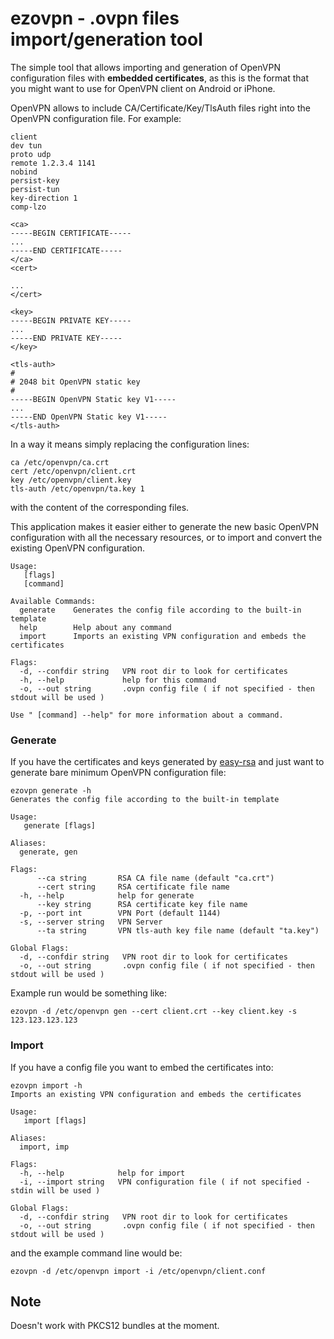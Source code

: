 # ezovpn - .ovpn files import/generation tool

The simple tool that allows importing and generation of OpenVPN configuration files with **embedded certificates**, as this is the format
that you might want to use for OpenVPN client on Android or iPhone.

OpenVPN allows to include CA/Certificate/Key/TlsAuth files right into the OpenVPN configuration file. 
For example:
```
client
dev tun
proto udp
remote 1.2.3.4 1141
nobind
persist-key
persist-tun
key-direction 1
comp-lzo
 
<ca>
-----BEGIN CERTIFICATE-----
...
-----END CERTIFICATE-----
</ca>
<cert>

...
</cert>
 
<key>
-----BEGIN PRIVATE KEY-----
...
-----END PRIVATE KEY-----
</key>

<tls-auth>
#
# 2048 bit OpenVPN static key
#
-----BEGIN OpenVPN Static key V1-----
...
-----END OpenVPN Static key V1-----
</tls-auth>
```

In a way it means simply replacing the configuration lines:
```
ca /etc/openvpn/ca.crt
cert /etc/openvpn/client.crt
key /etc/openvpn/client.key
tls-auth /etc/openvpn/ta.key 1
```
with the content of the corresponding files.

This application makes it easier either to generate the new basic OpenVPN configuration with all the necessary resources, or to import and convert the existing OpenVPN configuration.

```
Usage:
   [flags]
   [command]

Available Commands:
  generate    Generates the config file according to the built-in template
  help        Help about any command
  import      Imports an existing VPN configuration and embeds the certificates

Flags:
  -d, --confdir string   VPN root dir to look for certificates
  -h, --help             help for this command
  -o, --out string       .ovpn config file ( if not specified - then stdout will be used )

Use " [command] --help" for more information about a command.
```

### Generate

If you have the certificates and keys generated by [easy-rsa](https://github.com/OpenVPN/easy-rsa) and just want to generate bare minimum OpenVPN configuration file:

```
ezovpn generate -h
Generates the config file according to the built-in template

Usage:
   generate [flags]

Aliases:
  generate, gen

Flags:
      --ca string       RSA CA file name (default "ca.crt")
      --cert string     RSA certificate file name
  -h, --help            help for generate
      --key string      RSA certificate key file name
  -p, --port int        VPN Port (default 1144)
  -s, --server string   VPN Server
      --ta string       VPN tls-auth key file name (default "ta.key")

Global Flags:
  -d, --confdir string   VPN root dir to look for certificates
  -o, --out string       .ovpn config file ( if not specified - then stdout will be used )
```

Example run would be something like:
```
ezovpn -d /etc/openvpn gen --cert client.crt --key client.key -s 123.123.123.123
```

### Import

If you have a config file you want to embed the certificates into:
```
ezovpn import -h
Imports an existing VPN configuration and embeds the certificates

Usage:
   import [flags]

Aliases:
  import, imp

Flags:
  -h, --help            help for import
  -i, --import string   VPN configuration file ( if not specified - stdin will be used )

Global Flags:
  -d, --confdir string   VPN root dir to look for certificates
  -o, --out string       .ovpn config file ( if not specified - then stdout will be used )
```
and the example command line would be:
```
ezovpn -d /etc/openvpn import -i /etc/openvpn/client.conf
```

## Note

Doesn't work with PKCS12 bundles at the moment.
